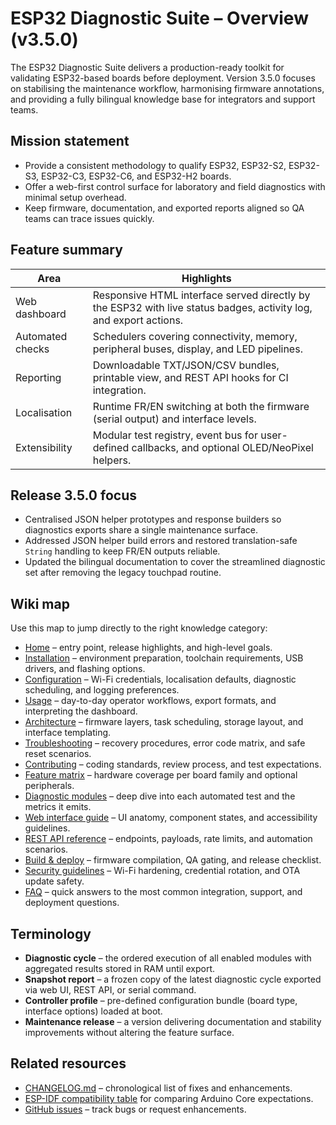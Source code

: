 # ESP32 Diagnostic Suite – Overview (v3.5.0)

The ESP32 Diagnostic Suite delivers a production-ready toolkit for validating ESP32-based boards before deployment. Version 3.5.0 focuses on stabilising the maintenance workflow, harmonising firmware annotations, and providing a fully bilingual knowledge base for integrators and support teams.

## Mission statement
- Provide a consistent methodology to qualify ESP32, ESP32-S2, ESP32-S3, ESP32-C3, ESP32-C6, and ESP32-H2 boards.
- Offer a web-first control surface for laboratory and field diagnostics with minimal setup overhead.
- Keep firmware, documentation, and exported reports aligned so QA teams can trace issues quickly.

## Feature summary
| Area | Highlights |
|------|------------|
| Web dashboard | Responsive HTML interface served directly by the ESP32 with live status badges, activity log, and export actions. |
| Automated checks | Schedulers covering connectivity, memory, peripheral buses, display, and LED pipelines. |
| Reporting | Downloadable TXT/JSON/CSV bundles, printable view, and REST API hooks for CI integration. |
| Localisation | Runtime FR/EN switching at both the firmware (serial output) and interface levels. |
| Extensibility | Modular test registry, event bus for user-defined callbacks, and optional OLED/NeoPixel helpers. |

## Release 3.5.0 focus
- Centralised JSON helper prototypes and response builders so diagnostics exports share a single maintenance surface.
- Addressed JSON helper build errors and restored translation-safe `String` handling to keep FR/EN outputs reliable.
- Updated the bilingual documentation to cover the streamlined diagnostic set after removing the legacy touchpad routine.

## Wiki map
Use this map to jump directly to the right knowledge category:

- [Home](home.md) – entry point, release highlights, and high-level goals.
- [Installation](INSTALL.md) – environment preparation, toolchain requirements, USB drivers, and flashing options.
- [Configuration](CONFIG.md) – Wi-Fi credentials, localisation defaults, diagnostic scheduling, and logging preferences.
- [Usage](USAGE.md) – day-to-day operator workflows, export formats, and interpreting the dashboard.
- [Architecture](ARCHITECTURE.md) – firmware layers, task scheduling, storage layout, and interface templating.
- [Troubleshooting](TROUBLESHOOTING.md) – recovery procedures, error code matrix, and safe reset scenarios.
- [Contributing](CONTRIBUTING.md) – coding standards, review process, and test expectations.
- [Feature matrix](FEATURE_MATRIX.md) – hardware coverage per board family and optional peripherals.
- [Diagnostic modules](DIAGNOSTIC_MODULES.md) – deep dive into each automated test and the metrics it emits.
- [Web interface guide](WEB_INTERFACE.md) – UI anatomy, component states, and accessibility guidelines.
- [REST API reference](API_REFERENCE.md) – endpoints, payloads, rate limits, and automation scenarios.
- [Build & deploy](BUILD_AND_DEPLOY.md) – firmware compilation, QA gating, and release checklist.
- [Security guidelines](SECURITY.md) – Wi-Fi hardening, credential rotation, and OTA update safety.
- [FAQ](FAQ.md) – quick answers to the most common integration, support, and deployment questions.

## Terminology
- **Diagnostic cycle** – the ordered execution of all enabled modules with aggregated results stored in RAM until export.
- **Snapshot report** – a frozen copy of the latest diagnostic cycle exported via web UI, REST API, or serial command.
- **Controller profile** – pre-defined configuration bundle (board type, interface options) loaded at boot.
- **Maintenance release** – a version delivering documentation and stability improvements without altering the feature surface.

## Related resources
- [CHANGELOG.md](../CHANGELOG.md) – chronological list of fixes and enhancements.
- [ESP-IDF compatibility table](https://docs.espressif.com/projects/esp-idf/en/latest/esp32/) for comparing Arduino Core expectations.
- [GitHub issues](https://github.com/ESP32-Diagnostic/ESP32-Diagnostic/issues) – track bugs or request enhancements.

